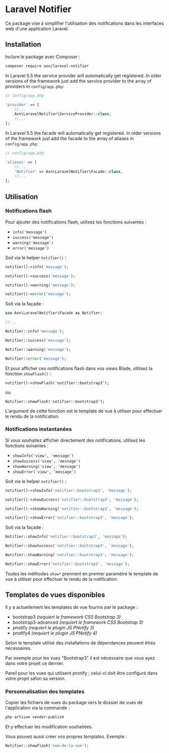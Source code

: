 # Laravel Notifier

Ce package vise à simplifier l'utilisation des notifications dans les interfaces web d'une application Laravel.


## Installation

Inclure le package avec Composer :

```sh
composer require axn/laravel-notifier
```

In Laravel 5.5 the service provider will automatically get registered.
In older versions of the framework just add the service provider
to the array of providers in `config/app.php`:

```php
// config/app.php

'provider' => [
    //...
    Axn\LaravelNotifier\ServiceProvider::class,
    //...
];
```

In Laravel 5.5 the facade will automatically get registered.
In older versions of the framework just add the facade
to the array of aliases in `config/app.php`:

```php
// config/app.php

'aliases' => [
    //...
    'Notifier' => Axn\LaravelNotifier\Facade::class,
    //...
];
```

## Utilisation

### Notifications flash

Pour ajouter des notifications flash, utilisez les fonctions suivantes :

- `info('message')`
- `success('message')`
- `warning('message')`
- `error('message')`

Soit via le helper `notifier()` :

```php
notifier()->info('message');

notifier()->success('message');

notifier()->warning('message');

notifier()->error('message');
```

Soit via la façade :

```php
use Axn\LaravelNotifier\Facade as Notifier;

//...

Notifier::info('message');

Notifier::success('message');

Notifier::warning('message');

Notifier::error('message');
```

Et pour afficher ces notifications flash dans vos views Blade, utilisez la fonction `showFlash()` :

```blade
notifier()->showFlash('notifier::bootstrap3');
```

ou

```blade
Notifier::showFlash('notifier::bootstrap3');
```

L'argument de cette fonction est le template de vue à utiliser pour effectuer le rendu de la notification.


### Notifications instantanées

Si vous souhaitez afficher directement des notifications, utilisez les fonctions suivantes :

- `showInfo('view', 'message')`
- `showSuccess('view', 'message')`
- `showWarning('view', 'message')`
- `showError('view', 'message')`

Soit via le helper `notifier()` :

```php
notifier()->showInfo('notifier::bootstrap3', 'message');

notifier()->showSuccess('notifier::bootstrap3', 'message');

notifier()->showWarning('notifier::bootstrap3', 'message');

notifier()->showError('notifier::bootstrap3', 'message');
```

Soit via la façade :

```php
Notifier::showInfo('notifier::bootstrap3', 'message');

Notifier::showSuccess('notifier::bootstrap3', 'message');

Notifier::showWarning('notifier::bootstrap3', 'message');

Notifier::showError('notifier::bootstrap3', 'message');
```

Toutes les méthodes `show*` prennent en premier paramètre le template de vue à utiliser
pour effectuer le rendu de la notification.


## Templates de vues disponibles

Il y a actuellement les templates de vue fournis par le package :

- bootstrap3 *(requiert le framework CSS Bootstrap 3)*
- bootstrap3-advanced *(requiert le framework CSS Bootstrap 3)*
- pnotify *(requiert le plugin JS PNotify 3)*
- pnotify4 *(requiert le plugin JS PNotify 4)*

Selon le template utilisé des installations de dépendances peuvent êtres nécessaires.

Par exemple pour les vues "Bootstrap3" il est nécessaire que vous ayez dans votre projet ce dernier.

Pareil pour les vues qui utilisent pnotify ; celui-ci doit être configuré dans votre projet selon sa version.


### Personnalisation des templates

Copier les fichiers de vues du package vers le dossier de vues de l'application via la commande :

```sh
php artisan vendor:publish
```

Et y effectuer les modification souhaitées.

Vous pouvez aussi créer vos propres templates. Exemple :

```php
Notifier::showFlash('nom-de-la-vue');
```
